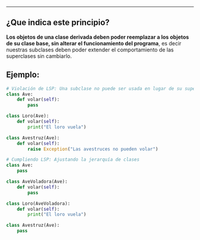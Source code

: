 
---
## ¿Que indica este principio?
**Los objetos de una clase derivada deben poder reemplazar a los objetos de su clase base, sin alterar el funcionamiento del programa**, es decir nuestras subclases deben poder extender el comportamiento de las superclases sin cambiarlo.


## Ejemplo:


```python
# Violación de LSP: Una subclase no puede ser usada en lugar de su superclase
class Ave:
    def volar(self):
        pass

class Loro(Ave):
    def volar(self):
        print("El loro vuela")

class Avestruz(Ave):
    def volar(self):
        raise Exception("Las avestruces no pueden volar")

# Cumpliendo LSP: Ajustando la jerarquía de clases
class Ave:
    pass

class AveVoladora(Ave):
    def volar(self):
        pass

class Loro(AveVoladora):
    def volar(self):
        print("El loro vuela")

class Avestruz(Ave):
    pass

```
